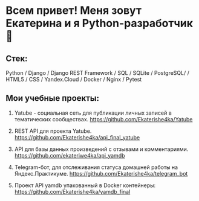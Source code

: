 # Всем привет! Меня зовут Екатерина и я Python-разработчик👋 

## Стек: 

Python / Django / Django REST Framework / SQL / SQLite / PostgreSQL/ / HTML5 / CSS / Yandex.Cloud / Docker / Nginx / Pytest

## Мои учебные проекты: 

1. Yatube - социальная сеть для публикации личных записей в тематических сообществах.
https://github.com/Ekaterishe4ka/Yatube

2. REST API для проекта Yatube.
https://github.com/Ekaterishe4ka/api_final_yatube

3. API для базы данных произведений с отзывами и комментариями.
https://github.com/ekateriwe4ka/api_yamdb

4. Telegram-бот, для отслеживания статуса домашней работы на Яндекс.Практикуме.
https://github.com/Ekaterishe4ka/telegram_bot

5. Проект API yamdb упакованный в Docker контейнеры:
https://github.com/Ekaterishe4ka/yamdb_final
